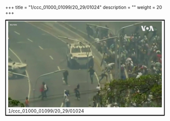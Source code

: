 +++
title = "1/ccc_01000_01099/20_29/01024"
description = ""
weight = 20
+++

<table style="border:2px solid black;max-width:800px;max-height:800px;" 
><tr><td>
<img class="center-fit-jpg"
src="/jpg_/aaa_20190430_NxaOmWaI8sI_01023.jpg">
1/ccc_01000_01099/20_29/01024
</img></td></tr></table>
